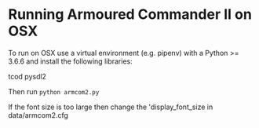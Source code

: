 # Running Armoured Commander II on OSX

To run on OSX use a virtual environment (e.g. pipenv) with a Python >= 3.6.6 and
install the following libraries:

tcod
pysdl2

Then run `python armcom2.py`

If the font size is too large then change the 'display_font_size in
data/armcom2.cfg 
